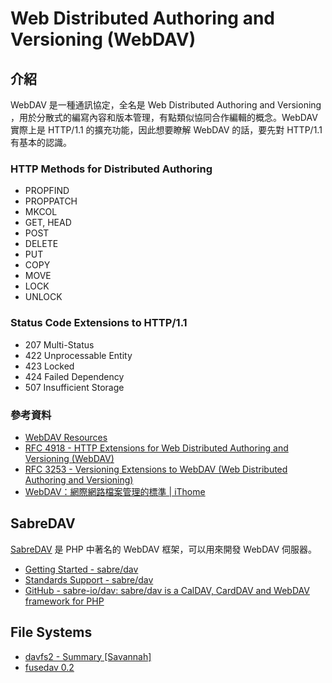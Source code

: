 # Web Distributed Authoring and Versioning (WebDAV)

## 介紹

WebDAV 是一種通訊協定，全名是 Web Distributed Authoring and Versioning ，用於分散式的編寫內容和版本管理，有點類似協同合作編輯的概念。WebDAV 實際上是 HTTP/1.1 的擴充功能，因此想要瞭解 WebDAV 的話，要先對 HTTP/1.1 有基本的認識。

### HTTP Methods for Distributed Authoring

* PROPFIND
* PROPPATCH
* MKCOL
* GET, HEAD
* POST
* DELETE
* PUT
* COPY
* MOVE
* LOCK
* UNLOCK

### Status Code Extensions to HTTP/1.1

* 207 Multi-Status
* 422 Unprocessable Entity
* 423 Locked
* 424 Failed Dependency
* 507 Insufficient Storage

### 參考資料

* [WebDAV Resources](https://web.archive.org/web/20171012072404/http://www.webdav.org/)
* [RFC 4918 - HTTP Extensions for Web Distributed Authoring and Versioning (WebDAV)](https://tools.ietf.org/html/rfc4918)
* [RFC 3253 - Versioning Extensions to WebDAV (Web Distributed Authoring and Versioning)](https://tools.ietf.org/html/rfc3253)
* [WebDAV：網際網路檔案管理的標準 | iThome](https://www.ithome.com.tw/node/33039)

## SabreDAV

[SabreDAV](http://sabre.io/) 是 PHP 中著名的 WebDAV 框架，可以用來開發 WebDAV 伺服器。

* [Getting Started - sabre/dav](http://sabre.io/dav/gettingstarted/)
* [Standards Support - sabre/dav](http://sabre.io/dav/standards-support/)
* [GitHub - sabre-io/dav: sabre/dav is a CalDAV, CardDAV and WebDAV framework for PHP](https://github.com/sabre-io/dav)

## File Systems

* [davfs2 - Summary [Savannah]](http://savannah.nongnu.org/projects/davfs2)
* [fusedav 0.2](http://0pointer.de/lennart/projects/fusedav/)
